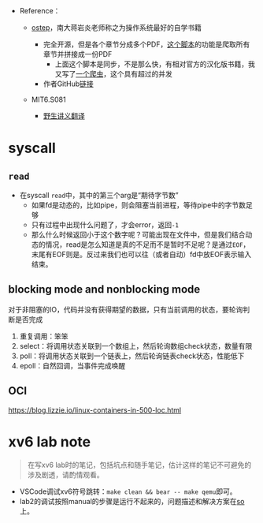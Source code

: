 + Reference：
	+ [ostep](http://www.ostep.org/)，南大蒋岩炎老师称之为操作系统最好的自学书籍
		+ 完全开源，但是各个章节分成多个PDF，[这个脚本](https://github.com/zweix123/zyutils/blob/master/spider/get_ostep_all_pdf_and_merge.py)的功能是爬取所有章节并拼接成一份PDF
			+ 上面这个脚本是同步，不是那么快，有相对官方的汉化版书籍，我又写了[一个爬虫](https://github.com/zweix123/zyutils/blob/master/spider/get_zh_ostep_all_pdf_and_merge.py)，这个具有超过的并发
		+ 作者GitHub[链接](https://github.com/remzi-arpacidusseau)

	+ MIT6.S081
		+ [野生讲义翻译](https://mit-public-courses-cn-translatio.gitbook.io/mit6-s081/)


# syscall

## `read`

+ 在syscall `read`中，其中的第三个arg是“期待字节数”
	+ 如果fd是动态的，比如pipe，则会阻塞当前进程，等待pipe中的字节数足够
	+ 只有过程中出现什么问题了，才会error，返回`-1`
	+ 那么什么时候返回小于这个数字呢？可能出现在文件中，但是我们结合动态的情况，read是怎么知道是真的不足而不是暂时不足呢？是通过`EOF`，末尾有EOF则是。反过来我们也可以往（或者自动）fd中放EOF表示输入结束。

## blocking mode and nonblocking mode

对于非阻塞的IO，代码并没有获得期望的数据，只有当前调用的状态，要轮询判断是否完成
1. 重复调用：笨笨
2. select：将调用状态关联到一个数组上，然后轮询数组check状态，数量有限
3. poll：将调用状态关联到一个链表上，然后轮询链表check状态，性能低下
4. epoll：自然回调，当事件完成唤醒

## OCI

https://blog.lizzie.io/linux-containers-in-500-loc.html

# xv6 lab note
>在写xv6 lab时的笔记，包括坑点和随手笔记，估计这样的笔记不可避免的涉及剧透，请酌情观看。

+ VSCode调试xv6符号跳转：`make clean && bear -- make qemu`即可。
+ lab2的调试按照manual的步骤是运行不起来的，问题描述和解决方案在[so](https://stackoverflow.com/questions/76025743/error-shown-a-problem-internal-to-gdb-has-been-detected-when-doing-xv6)上。
